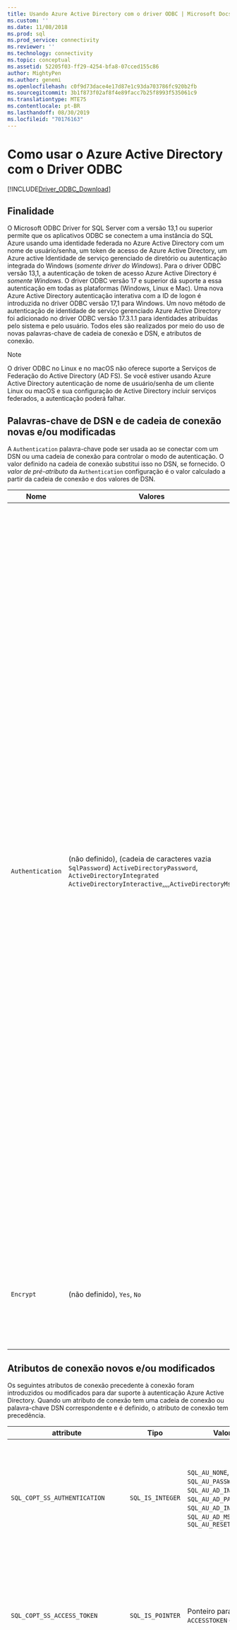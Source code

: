 ```yaml
---
title: Usando Azure Active Directory com o driver ODBC | Microsoft Docs para SQL Server
ms.custom: ''
ms.date: 11/08/2018
ms.prod: sql
ms.prod_service: connectivity
ms.reviewer: ''
ms.technology: connectivity
ms.topic: conceptual
ms.assetid: 52205f03-ff29-4254-bfa8-07cced155c86
author: MightyPen
ms.author: genemi
ms.openlocfilehash: c0f9d73dace4e17d87e1c93da703786fc920b2fb
ms.sourcegitcommit: 3b1f873f02af8f4e89facc7b25f8993f535061c9
ms.translationtype: MTE75
ms.contentlocale: pt-BR
ms.lasthandoff: 08/30/2019
ms.locfileid: "70176163"
---
```

# <a name="using-azure-active-directory-with-the-odbc-driver"></a>Como usar o Azure Active Directory com o Driver ODBC
[!INCLUDE[Driver_ODBC_Download](../../includes/driver_odbc_download.md)]

## <a name="purpose"></a>Finalidade

O Microsoft ODBC Driver for SQL Server com a versão 13,1 ou superior permite que os aplicativos ODBC se conectem a uma instância do SQL Azure usando uma identidade federada no Azure Active Directory com um nome de usuário/senha, um token de acesso de Azure Active Directory, um Azure active Identidade de serviço gerenciado de diretório ou autenticação integrada do Windows (_somente driver do Windows_). Para o driver ODBC versão 13,1, a autenticação de token de acesso Azure Active Directory é _somente Windows_. O driver ODBC versão 17 e superior dá suporte a essa autenticação em todas as plataformas (Windows, Linux e Mac). Uma nova Azure Active Directory autenticação interativa com a ID de logon é introduzida no driver ODBC versão 17,1 para Windows. Um novo método de autenticação de identidade de serviço gerenciado Azure Active Directory foi adicionado no driver ODBC versão 17.3.1.1 para identidades atribuídas pelo sistema e pelo usuário. Todos eles são realizados por meio do uso de novas palavras-chave de cadeia de conexão e DSN, e atributos de conexão.

> [!NOTE]
> O driver ODBC no Linux e no macOS não oferece suporte a Serviços de Federação do Active Directory (AD FS). Se você estiver usando Azure Active Directory autenticação de nome de usuário/senha de um cliente Linux ou macOS e sua configuração de Active Directory incluir serviços federados, a autenticação poderá falhar.

## <a name="new-andor-modified-dsn-and-connection-string-keywords"></a>Palavras-chave de DSN e de cadeia de conexão novas e/ou modificadas

A `Authentication` palavra-chave pode ser usada ao se conectar com um DSN ou uma cadeia de conexão para controlar o modo de autenticação. O valor definido na cadeia de conexão substitui isso no DSN, se fornecido. O _valor de pré-atributo_ da `Authentication` configuração é o valor calculado a partir da cadeia de conexão e dos valores de DSN.

|Nome|Valores|Padrão|Descrição|
|-|-|-|-|
|`Authentication`|(não definido), (cadeia de caracteres vazia `SqlPassword`) `ActiveDirectoryPassword`, `ActiveDirectoryIntegrated` `ActiveDirectoryInteractive`,,,,`ActiveDirectoryMsi` |(não definido)|Controla o modo de autenticação.<table><tr><th>Valor<th>Descrição<tr><td>(não definido)<td>Modo de autenticação determinado por outras palavras-chave (opções de conexão herdadas existentes).<tr><td>(cadeia de caracteres vazia)<td>Ajuda de Cadeia de Conexão Substitua e desmarque `Authentication` um valor definido no DSN.<tr><td>`SqlPassword`<td>Autentique diretamente em uma instância de SQL Server usando um nome de usuário e senha.<tr><td>`ActiveDirectoryPassword`<td>Autentique com uma identidade de Azure Active Directory usando um nome de usuário e senha.<tr><td>`ActiveDirectoryIntegrated`<td>_Somente driver do Windows_. Autentique com uma identidade de Azure Active Directory usando a autenticação integrada.<tr><td>`ActiveDirectoryInteractive`<td>_Somente driver do Windows_. Autentique com uma identidade de Azure Active Directory usando a autenticação interativa.<tr><td>`ActiveDirectoryMsi`<td>Autentique com a identidade do Azure Active Directory usando a autenticação de identidade de serviço gerenciada. Para identidade atribuída pelo usuário, o UID é definido como a ID de objeto da identidade do usuário.</table>|
|`Encrypt`|(não definido), `Yes`, `No`|(consulte a descrição)|Controla a criptografia de uma conexão. Se o valor de pré-atributo da `Authentication` configuração não for _nenhum_ no DSN ou na cadeia de conexão, o padrão `Yes`será. Caso contrário, o padrão é `No`. Se o atributo `SQL_COPT_SS_AUTHENTICATION` substituir o valor de pré-atributo `Authentication`de, defina explicitamente o valor de criptografia no DSN ou na cadeia de conexão ou no atributo de conexão. O valor de pré-atributo de criptografia `Yes` é se o valor for definido `Yes` como no DSN ou na cadeia de conexão.|

## <a name="new-andor-modified-connection-attributes"></a>Atributos de conexão novos e/ou modificados

Os seguintes atributos de conexão precedente à conexão foram introduzidos ou modificados para dar suporte à autenticação Azure Active Directory. Quando um atributo de conexão tem uma cadeia de conexão ou palavra-chave DSN correspondente e é definido, o atributo de conexão tem precedência.

|attribute|Tipo|Valores|Padrão|Descrição|
|-|-|-|-|-|
|`SQL_COPT_SS_AUTHENTICATION`|`SQL_IS_INTEGER`|`SQL_AU_NONE`, `SQL_AU_PASSWORD`, `SQL_AU_AD_INTEGRATED`, `SQL_AU_AD_PASSWORD`, `SQL_AU_AD_INTERACTIVE`, `SQL_AU_AD_MSI`, `SQL_AU_RESET`|(não definido)|Consulte a descrição `Authentication` da palavra-chave acima. `SQL_AU_NONE`é fornecido para substituir explicitamente um valor definido `Authentication` no DSN e/ou na cadeia de conexão, enquanto `SQL_AU_RESET` o não define o atributo se ele foi definido, permitindo que o DSN ou o valor da cadeia de conexão tenha precedência.|
|`SQL_COPT_SS_ACCESS_TOKEN`|`SQL_IS_POINTER`|Ponteiro para `ACCESSTOKEN` ou nulo|NULL|Se não for NULL, especifica o token de acesso AzureAD a ser usado. É um erro especificar um token `UID`de acesso `Trusted_Connection`, `PWD` `Authentication` bem como palavras-chave de cadeia de conexão, ou seus atributos equivalentes. <br> **Observação:** O driver ODBC versão 13,1 dá suporte apenas para isso no _Windows_.|
|`SQL_COPT_SS_ENCRYPT`|`SQL_IS_INTEGER`|`SQL_EN_OFF`, `SQL_EN_ON`|(consulte a descrição)|Controla a criptografia de uma conexão. `SQL_EN_OFF`e `SQL_EN_ON` desabilite e habilite a criptografia, respectivamente. Se o valor de `Authentication` preattribute da configuração não for _None_ ou `SQL_COPT_SS_ACCESS_TOKEN` for definido, e `Encrypt` não tiver sido especificado no DSN ou na cadeia de conexão, o padrão será `SQL_EN_ON`. Caso contrário, o padrão é `SQL_EN_OFF`. Se o atributo `SQL_COPT_SS_AUTHENTICATION` de conexão for definido como não _nenhum_, defina `SQL_COPT_SS_ENCRYPT` explicitamente como o valor desejado se `Encrypt` não tiver sido especificado no DSN ou na cadeia de conexão. O valor efetivo desse atributo controla [se a criptografia será usada para a conexão.](https://docs.microsoft.com/sql/relational-databases/native-client/features/using-encryption-without-validation)|
|`SQL_COPT_SS_OLDPWD`|\-|\-|\-|Não há suporte com Azure Active Directory, já que as alterações de senha para entidades de segurança do AAD não podem ser realizadas por meio de uma conexão ODBC. <br><br>A expiração de senha para Autenticação do SQL Server foi introduzida no SQL Server 2005. O `SQL_COPT_SS_OLDPWD` atributo foi adicionado para permitir que o cliente forneça a senha antiga e a nova para a conexão. Quando essa propriedade estiver definida, o provedor não usará o pool de conexões na primeira conexão nem nas conexões seguintes, já que a cadeia de conexão conterá a "senha antiga", que agora foi alterada.|
|`SQL_COPT_SS_INTEGRATED_SECURITY`|`SQL_IS_INTEGER`|`SQL_IS_OFF`,`SQL_IS_ON`|`SQL_IS_OFF`|_Preterido_; Use `SQL_COPT_SS_AUTHENTICATION` definir como `SQL_AU_AD_INTEGRATED` em vez disso. <br><br>Força o uso da autenticação do Windows (Kerberos no Linux e macOS) para validação de acesso no logon do servidor. Quando a autenticação do Windows é usada, o driver ignora os valores de identificador de usuário e senha `SQLConnect`fornecidos `SQLDriverConnect`como parte `SQLBrowseConnect` do processamento, ou.|

## <a name="ui-additions-for-azure-active-directory-windows-driver-only"></a>Adições de interface do usuário para Azure Active Directory (somente driver do Windows)

As interfaces de configuração do DSN e de conexão do driver foram aprimoradas com as opções adicionais necessárias para usar a autenticação com o Azure AD.

### <a name="creating-and-editing-dsns-in-the-ui"></a>Criando e editando DSNs na interface do usuário

É possível usar as novas opções de autenticação do Azure AD ao criar ou editar um DSN existente usando a interface do usuário da instalação do driver:

Autenticação integrada do `Authentication=ActiveDirectoryIntegrated` para Azure Active Directory para SQL Azure

![CreateNewDSN_ADIntegrated.png](windows/CreateNewDSN_ADIntegrated.png)

`Authentication=ActiveDirectoryPassword`para Azure Active Directory autenticação de nome de usuário/senha para SQL Azure

![CreateNewDSN_ADPassword.png](windows/CreateNewDSN_ADPassword.png)

Autenticação interativa do `Authentication=ActiveDirectoryInteractive` para Azure Active Directory para SQL Azure

![CreateNewDSN_ADInteractive.png](windows/CreateNewDSN_ADInteractive.png)

`Authentication=SqlPassword`para autenticação de nome de usuário/senha para SQL Server (Azure ou não)

![CreateNewDSN_SQLServer.png](windows/CreateNewDSN_SQLServer.png)

`Trusted_Connection=Yes`para autenticação integrada de SSPI do Windows herdado

![CreateNewDSN_winSSPI.png](windows/CreateNewDSN_winSSPI.png)

As cinco opções correspondem a `Trusted_Connection=Yes` (autenticação integrada somente SSPI do Windows herdada existente) `Authentication=` e `SqlPassword` `ActiveDirectoryIntegrated`, `ActiveDirectoryPassword`,, `ActiveDirectoryInteractive`e, respectivamente.

### <a name="sqldriverconnect-prompt-windows-driver-only"></a>SQLDriverConnect prompt (somente driver do Windows)

A caixa de diálogo de prompt exibida por SQLDriverConnect quando solicita as informações necessárias para concluir a conexão contém três novas opções para a autenticação do Azure AD:

![ServerLogin.png](windows/ServerLogin.png)

Essas opções correspondem aos mesmos cinco disponíveis na interface do usuário da instalação do DSN acima.

### <a name="example-connection-strings"></a>Cadeias de conexão de exemplo
1. Autenticação SQL Server-sintaxe herdada. O certificado do servidor não é validado e a criptografia é usada somente se o servidor o impõe. O nome de usuário/senha é passado na cadeia de conexão.
`server=Server;database=Database;UID=UserName;PWD=Password;`
2. Autenticação do SQL – nova sintaxe. O cliente solicita criptografia (o valor padrão de `Encrypt` é `true`) e o certificado do servidor é validado, independentemente da configuração de criptografia `TrustServerCertificate` (a menos `true`que seja definido como). O nome de usuário/senha é passado na cadeia de conexão.
 `server=Server;database=Database;UID=UserName;PWD=Password;Authentication=SqlPassword;`
3. Autenticação integrada do Windows (Kerberos no Linux e macOS) usando a sintaxe SSPI (para SQL Server ou SQL IaaS)-atual. O certificado do servidor não é validado, a menos que a criptografia seja usada. 
`server=Server;database=Database;Trusted_Connection=yes;`
4. (_Somente driver do Windows_.) Autenticação integrada do Windows usando SSPI (se o banco de dados de destino estiver em SQL Server ou SQL IaaS)-nova sintaxe. O cliente solicita criptografia (o valor padrão de `Encrypt` é `true`) e o certificado do servidor é validado, independentemente da configuração de criptografia `TrustServerCertificate` (a menos `true`que seja definido como). 
`server=Server;database=Database;Authentication=ActiveDirectoryIntegrated;`
5. Autenticação de nome de usuário/senha do AAD (se o banco de dados de destino estiver no BD SQL do Azure). O certificado do servidor é validado, independentemente da configuração de `TrustServerCertificate` criptografia (a `true`menos que seja definido como). O nome de usuário/senha é passado na cadeia de conexão. 
`server=Server;database=Database;UID=UserName;PWD=Password;Authentication=ActiveDirectoryPassword;`
6. (_Somente driver do Windows_.) Autenticação integrada do Windows usando a ADAL, que envolve a eliminação de credenciais de conta do Windows para um token de acesso emitido pelo AAD, supondo que o banco de dados de destino esteja no banco de dados SQL do Azure. O certificado do servidor é validado, independentemente da configuração de `TrustServerCertificate` criptografia (a `true`menos que seja definido como). 
`server=Server;database=Database;Authentication=ActiveDirectoryIntegrated;`
7. (_Somente driver do Windows_.) A autenticação interativa do AAD usa a tecnologia de autenticação multifator do Azure para configurar a conexão. Nesse modo, ao fornecer a ID de logon, uma caixa de diálogo de autenticação do Azure é disparada e permite que o usuário insira a senha para concluir a conexão. O nome de usuário é passado na cadeia de conexão.
`server=Server;database=Database;UID=UserName;Authentication=ActiveDirectoryInteractive;`

![WindowsAzureAuth.png](windows/WindowsAzureAuth.png)

8. A autenticação de Identidade de Serviço Gerenciada do AAD usa a identidade atribuída pelo usuário ou para autenticação para configurar a conexão. Para identidade atribuída pelo usuário, o UID é definido como a ID de objeto da identidade do usuário.<br>
Para identidade atribuída pelo sistema,<br>
`server=Server;database=Database;Authentication=ActiveDirectoryMsi;`<br>
Para identidade atribuída pelo usuário com a ID de objeto igual a myobjectid,<br>
`server=Server;database=Database;UID=myObjectId;Authentication=ActiveDirectoryMsi;`

> [!NOTE] 
>- Ao usar as novas opções de Active Directory com o driver ODBC do Windows, verifique se o [biblioteca de autenticação do Active Directory para SQL Server](https://go.microsoft.com/fwlink/?LinkID=513072) foi instalado. Ao usar os drivers Linux e MacOS, verifique se `libcurl` o foi instalado. Para o driver versão 17,2 e posterior, essa não é uma dependência explícita, pois não é necessária para os outros métodos de autenticação ou operações ODBC.
>- Para se conectar usando um nome de usuário e senha da conta de SQL Server, você `SqlPassword` pode usar a nova opção, que é recomendada especialmente para SQL Azure, já que essa opção permite padrões de conexão mais seguros.
>- Para se conectar usando uma conta de Azure Active Directory nome de usuário `Authentication=ActiveDirectoryPassword` e senha, especifique na cadeia `UID` de `PWD` conexão e as palavras-chave com o nome de usuário e a senha, respectivamente.
>- Para se conectar usando a autenticação integrada do Windows ou Active Directory integrada (somente driver do `Authentication=ActiveDirectoryIntegrated` Windows), especifique na cadeia de conexão. O driver escolherá o modo de autenticação correto automaticamente. `UID`e `PWD` não deve ser especificado.
>- Para se conectar usando a autenticação do Active Directory Interactive (somente driver `UID` do Windows), é necessário especificar.

## <a name="authenticating-with-an-access-token"></a>Autenticando com um token de acesso

O `SQL_COPT_SS_ACCESS_TOKEN` atributo pre-Connection permite o uso de um token de acesso obtido do Azure ad para autenticação em vez de nome de usuário e senha e também ignora a negociação e a obtenção de um token de acesso pelo driver. Para usar um token de acesso, defina `SQL_COPT_SS_ACCESS_TOKEN` o atributo de conexão como um ponteiro `ACCESSTOKEN` para uma estrutura:

~~~
typedef struct AccessToken
{
    DWORD dataSize;
    BYTE data[];
} ACCESSTOKEN;
~~~

O `ACCESSTOKEN` é uma estrutura de comprimento variável que consiste em um _comprimento_ de 4 bytes seguido por bytes de _comprimento_ de dados opacos que formam o token de acesso. Devido ao modo como SQL Server trata os tokens de acesso, um obtido por meio de uma resposta JSON do [OAuth 2,0](https://docs.microsoft.com/azure/active-directory/develop/active-directory-authentication-scenarios) deve ser expandido para que cada byte seja seguido por um byte de preenchimento 0, semelhante a uma cadeia de caracteres UCS-2 contendo apenas caracteres ASCII; no entanto, o token é um valor opaco e o comprimento especificado, em bytes, não deve incluir nenhum terminador nulo. Devido a suas restrições de comprimento e formato consideráveis, esse método de autenticação só está disponível programaticamente por meio do atributo de `SQL_COPT_SS_ACCESS_TOKEN` conexão; não há nenhuma palavra-chave de cadeia de conexão ou DSN correspondente. A cadeia de conexão não deve `UID`conter `PWD`, `Authentication`, ou `Trusted_Connection` palavras-chave.

> [!NOTE]
> O driver ODBC versão 13,1 dá suporte apenas a essa autenticação no _Windows_.

## <a name="azure-active-directory-authentication-sample-code"></a>Código de exemplo de autenticação do Azure Active Directory

O exemplo a seguir mostra o código necessário para se conectar a SQL Server usando Azure Active Directory com palavras-chave de conexão. Observe que não há necessidade de alterar o próprio código do aplicativo; a cadeia de conexão, ou DSN, se for usada, é a única modificação necessária para usar o AAD para autenticação:
~~~
    ...
    SQLCHAR connString[] = "Driver={ODBC Driver 13 for SQL Server};Server={server};UID=myuser;PWD=myPass;Authentication=ActiveDirectoryPassword"
    ...
    SQLDriverConnect(hDbc, NULL, connString, SQL_NTS, NULL, 0, NULL, SQL_DRIVER_NOPROMPT);  
    ...
~~~
O exemplo a seguir mostra o código necessário para se conectar ao SQL Server usando Azure Active Directory com autenticação de token de acesso. Nesse caso, é necessário modificar o código do aplicativo para processar o token de acesso e definir o atributo de conexão associado.
~~~
    SQLCHAR connString[] = "Driver={ODBC Driver 13 for SQL Server};Server={server}"
    SQLCHAR accessToken[] = "eyJ0eXAiOi..."; // In the format extracted from an OAuth JSON response
    ...
    DWORD dataSize = 2 * strlen(accessToken);
    ACCESSTOKEN *pAccToken = malloc(sizeof(ACCESSTOKEN) + dataSize);
    pAccToken->dataSize = dataSize;
    // Expand access token with padding bytes
    for(int i = 0, j = 0; i < dataSize; i += 2, j++) {
        pAccToken->data[i] = accessToken[j];
        pAccToken->data[i+1] = 0;
    }
    ...
    SQLSetConnectAttr(hDbc, SQL_COPT_SS_ACCESS_TOKEN, (SQLPOINTER)pAccToken, SQL_IS_POINTER);
    SQLDriverConnect(hDbc, NULL, connString, SQL_NTS, NULL, 0, NULL, SQL_DRIVER_NOPROMPT);      
    ...
    free(pAccToken);
~~~
Veja a seguir um exemplo de cadeia de conexão para uso com Azure Active Directory autenticação interativa. Observe que ele não contém o campo PWD, pois a senha seria inserida usando a tela de autenticação do Azure.
~~~
SQLCHAR connString[] = "Driver={ODBC Driver 17 for SQL Server};Server={server};UID=myuser;Authentication=ActiveDirectoryInteractive"
~~~
Veja a seguir um exemplo de cadeia de conexão para uso com Azure Active Directory Identidade de Serviço Gerenciada autenticação. Observe que o UID é definido como a ID de objeto da identidade do usuário para a identidade atribuída pelo usuário.
~~~
// For system-assigned identity,
SQLCHAR connString[] = "Driver={ODBC Driver 17 for SQL Server};Server={server};Authentication=ActiveDirectoryMsi"
...
// For user-assigned identity with object ID equals to myObjectId
SQLCHAR connString[] = "Driver={ODBC Driver 17 for SQL Server};Server={server};UID=myObjectId;Authentication=ActiveDirectoryMsi"
~~~

## <a name="see-also"></a>Consulte Também
[Suporte à autenticação baseada em token para o BD SQL do Azure usando a autenticação do Azure AD](https://blogs.msdn.microsoft.com/sqlsecurity/2016/02/09/token-based-authentication-support-for-azure-sql-db-using-azure-ad-auth)

